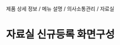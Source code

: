 <!--breadcrumb:제품 상세 정보 / 메뉴 설명 / 의사소통관리 / 자료실--><span class="md-breadcrumb">제품 상세 정보 / 메뉴 설명 / 의사소통관리 / 자료실</span>
# 자료실 신규등록 화면구성
